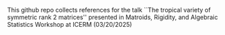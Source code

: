 This github repo collects references for the talk ``The tropical variety of symmetric rank 2 matrices'' presented in Matroids, Rigidity, and Algebraic Statistics Workshop at ICERM (03/20/2025) 
